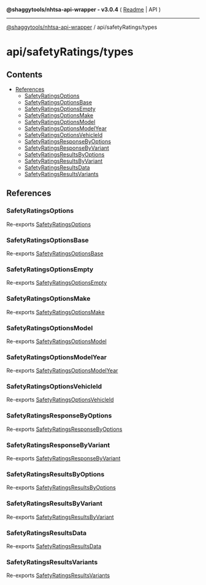**@shaggytools/nhtsa-api-wrapper - v3.0.4** ( [Readme](../../index.md) \| API )

***

[@shaggytools/nhtsa-api-wrapper](../../modules.md) / api/safetyRatings/types

# api/safetyRatings/types

## Contents

- [References](types.md#references)
  - [SafetyRatingsOptions](types.md#safetyratingsoptions)
  - [SafetyRatingsOptionsBase](types.md#safetyratingsoptionsbase)
  - [SafetyRatingsOptionsEmpty](types.md#safetyratingsoptionsempty)
  - [SafetyRatingsOptionsMake](types.md#safetyratingsoptionsmake)
  - [SafetyRatingsOptionsModel](types.md#safetyratingsoptionsmodel)
  - [SafetyRatingsOptionsModelYear](types.md#safetyratingsoptionsmodelyear)
  - [SafetyRatingsOptionsVehicleId](types.md#safetyratingsoptionsvehicleid)
  - [SafetyRatingsResponseByOptions](types.md#safetyratingsresponsebyoptions)
  - [SafetyRatingsResponseByVariant](types.md#safetyratingsresponsebyvariant)
  - [SafetyRatingsResultsByOptions](types.md#safetyratingsresultsbyoptions)
  - [SafetyRatingsResultsByVariant](types.md#safetyratingsresultsbyvariant)
  - [SafetyRatingsResultsData](types.md#safetyratingsresultsdata)
  - [SafetyRatingsResultsVariants](types.md#safetyratingsresultsvariants)

## References

### SafetyRatingsOptions

Re-exports [SafetyRatingsOptions](../safetyRatings.md#safetyratingsoptions)

### SafetyRatingsOptionsBase

Re-exports [SafetyRatingsOptionsBase](../safetyRatings.md#safetyratingsoptionsbase)

### SafetyRatingsOptionsEmpty

Re-exports [SafetyRatingsOptionsEmpty](../safetyRatings.md#safetyratingsoptionsempty)

### SafetyRatingsOptionsMake

Re-exports [SafetyRatingsOptionsMake](../safetyRatings.md#safetyratingsoptionsmake)

### SafetyRatingsOptionsModel

Re-exports [SafetyRatingsOptionsModel](../safetyRatings.md#safetyratingsoptionsmodel)

### SafetyRatingsOptionsModelYear

Re-exports [SafetyRatingsOptionsModelYear](../safetyRatings.md#safetyratingsoptionsmodelyear)

### SafetyRatingsOptionsVehicleId

Re-exports [SafetyRatingsOptionsVehicleId](../safetyRatings.md#safetyratingsoptionsvehicleid)

### SafetyRatingsResponseByOptions

Re-exports [SafetyRatingsResponseByOptions](../safetyRatings.md#safetyratingsresponsebyoptionsoptions)

### SafetyRatingsResponseByVariant

Re-exports [SafetyRatingsResponseByVariant](../safetyRatings.md#safetyratingsresponsebyvariantvariant)

### SafetyRatingsResultsByOptions

Re-exports [SafetyRatingsResultsByOptions](../safetyRatings.md#safetyratingsresultsbyoptionsoptions)

### SafetyRatingsResultsByVariant

Re-exports [SafetyRatingsResultsByVariant](../safetyRatings.md#safetyratingsresultsbyvariantvariant)

### SafetyRatingsResultsData

Re-exports [SafetyRatingsResultsData](../safetyRatings.md#safetyratingsresultsdata)

### SafetyRatingsResultsVariants

Re-exports [SafetyRatingsResultsVariants](../safetyRatings.md#safetyratingsresultsvariants)

